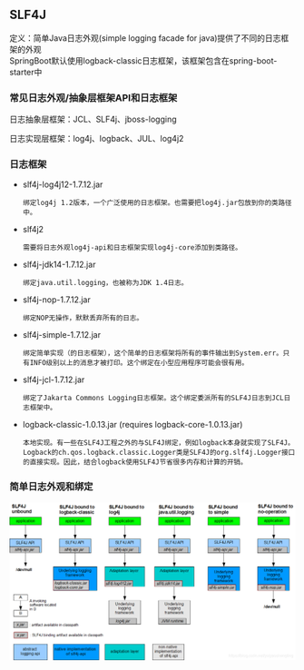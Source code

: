 ## SLF4J

定义：简单Java日志外观(simple logging facade for java)提供了不同的日志框架的外观  
SpringBoot默认使用logback-classic日志框架，该框架包含在spring-boot-starter中

### 常见日志外观/抽象层框架API和日志框架

日志抽象层框架：JCL、SLF4j、jboss-logging

日志实现层框架：log4j、logback、JUL、log4j2

### 日志框架

* slf4j-log4j12-1.7.12.jar 

      绑定log4j 1.2版本，一个广泛使用的日志框架。也需要把log4j.jar包放到你的类路径中。

* slf4j2

      需要将日志外观log4j-api和日志框架实现log4j-core添加到类路径。

* slf4j-jdk14-1.7.12.jar 

      绑定java.util.logging，也被称为JDK 1.4日志。

* slf4j-nop-1.7.12.jar

      绑定NOP无操作，默默丢弃所有的日志。

* slf4j-simple-1.7.12.jar

      绑定简单实现（的日志框架），这个简单的日志框架将所有的事件输出到System.err。只有INFO级别以上的消息才被打印。这个绑定在小型应用程序可能会很有用。

* slf4j-jcl-1.7.12.jar

      绑定了Jakarta Commons Logging日志框架。这个绑定委派所有的SLF4J日志到JCL日志框架中。

* logback-classic-1.0.13.jar (requires logback-core-1.0.13.jar)

      本地实现。有一些在SLF4J工程之外的与SLF4J绑定，例如logback本身就实现了SLF4J。
      Logback的ch.qos.logback.classic.Logger类是SLF4J的org.slf4j.Logger接口的直接实现。因此，结合logback使用SLF4J节省很多内存和计算的开销。

### 简单日志外观和绑定

![SLF4J.png](images/SLF4J.png)